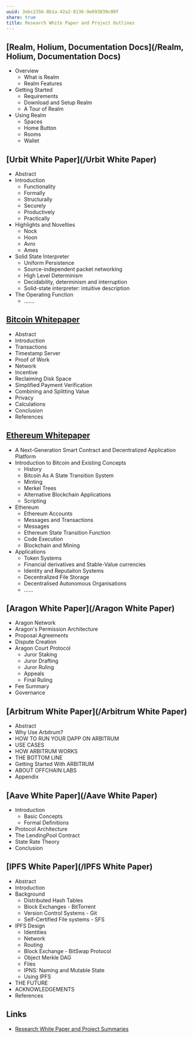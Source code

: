 ```yaml
---
uuid: 3ebc2356-8b1a-42a2-8136-9e693039c00f
share: true
title: Research White Paper and Project Outlines
---
```

## [Realm, Holium,  Documentation Docs](/Realm, Holium,  Documentation Docs)

* Overview
	* What is Realm
	* Realm Features
* Getting Started
	* Requirements
	* Download and Setup Realm
	* A Tour of Realm
* Using Realm
	* Spaces
	* Home Button
	* Rooms
	* Wallet

## [Urbit White Paper](/Urbit White Paper)

* Abstract
* Introduction
	* Functionality
	* Formally
	* Structurally
	* Securely
	* Productively
	* Practically
* Highlights and Novelties
	* Nock
	* Hoon
	* Avro
	* Ames
* Solid State Interpreter
	* Uniform Persistence
	* Source-independent packet networking
	* High Level Determinism
	* Decidability, determinism and interruption
	* Solid-state interpreter: intuitive description
* The Operating Function
	* .......

## [Bitcoin Whitepaper](/de859af5-6ea7-46bb-8360-ae6cf88bb9db)

* Abstract
* Introduction
* Transactions
* Timestamp Server
* Proof of Work
* Network
* Incentive
* Reclaiming Disk Space
* Simplified Payment Verification
* Combining and Splitting Value
* Privacy
* Calculations
* Conclusion
* References

## [Ethereum Whitepaper](/f68e3c8b-a505-4c27-9f86-c03cf2dc2bfc)

* A Next-Generation Smart Contract and Decentralized Application Platform
* Introduction to Bitcoin and Existing Concepts
	* History
	* Bitcoin As A State Transition System
	* Minting
	* Merkel Trees
	* Alternative Blockchain Applications
	* Scripting
* Ethereum
	* Ethereum Accounts
	* Messages and Transactions
	* Messages
	* Ethereum State Transition Function
	* Code Execution
	* Blockchain and Mining
* Applications
	* Token Systems
	* Financial derivatives and Stable-Value currencies
	* Identity and Reputaiton Systems
	* Decentralized File Storage
	* Decentralised Autonomous Organisations
	* ......

## [Aragon White Paper](/Aragon White Paper)

* Aragon Network
* Aragon's Permission Architecture
* Proposal Agreements
* Dispute Creation
* Aragon Court Protocol
	* Juror Staking
	* Juror Drafting
	* Juror Ruling
	* Appeals
	* Final Ruling
* Fee Summary
* Governance

## [Arbitrum White Paper](/Arbitrum White Paper)

* Abstract
* Why Use Arbitrum?
* HOW TO RUN YOUR DAPP ON ARBITRUM
* USE CASES
* HOW ARBITRUM WORKS
* THE BOTTOM LINE
* Getting Started With ARBITRUM
* ABOUT OFFCHAIN LABS
* Appendix

## [Aave White Paper](/Aave White Paper)

* Introduction
	* Basic Concepts
	* Formal Definitions
* Protocol Architecture
* The LendingPool Contract
* State Rate Theory
* Conclusion

## [IPFS White Paper](/IPFS White Paper)


* Abstract
* Introduction
* Background
	* Distributed Hash Tables
	* Block Exchanges - BitTorrent
	* Version Control Systems - Git
	* Self-Certified File systems - SFS
* IPFS Design
	* Identities
	* Network
	* Routing
	* Block Exchange - BitSwap Protocol
	* Object Merkle DAG
	* Files
	* IPNS: Naming and Mutable State
	* Using IPFS
* THE FUTURE
* ACKNOWLEDGEMENTS
* References


## Links

* [Research White Paper and Project Summaries](/4edd1389-1223-4dfa-b004-7fd601c714ad)